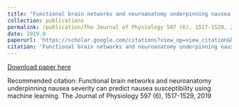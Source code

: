 ```yaml
---
title: "Functional brain networks and neuroanatomy underpinning nausea severity can predict nausea susceptibility using machine learning"
collection: publications
permalink: /publication/The Journal of Physiology 597 (6), 1517-1529, 2019-Functional brain networks and neuroanatomy underpinning nausea severity can predict nausea susceptibility using machine learning
date: 2019.0
paperurl: 'https://scholar.google.com/citations?view_op=view_citation&hl=en&user=CVvowJAAAAAJ&pagesize=100&citation_for_view=CVvowJAAAAAJ:9ZlFYXVOiuMC'
citation: 'Functional brain networks and neuroanatomy underpinning nausea severity can predict nausea susceptibility using machine learning. The Journal of Physiology 597 (6), 1517-1529, 2019'
---
```

[Download paper here](https://scholar.google.com/citations?view_op=view_citation&hl=en&user=CVvowJAAAAAJ&pagesize=100&citation_for_view=CVvowJAAAAAJ:9ZlFYXVOiuMC)

Recommended citation: Functional brain networks and neuroanatomy underpinning nausea severity can predict nausea susceptibility using machine learning. The Journal of Physiology 597 (6), 1517-1529, 2019